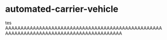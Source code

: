 # automated-carrier-vehicle

tes
AAAAAAAAAAAAAAAAAAAAAAAAAAAAAAAAAAAAAAAAAAAAAAAAAAAAAAAAAAAAAAAAAAAAAAAAAAAAAAAAAAAAAAAAA
